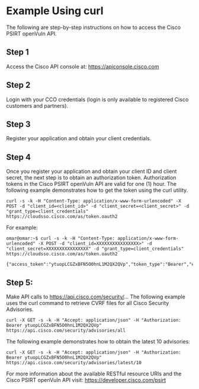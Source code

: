 # Example Using curl
The following are step-by-step instructions on how to access the Cisco PSIRT openVuln API.

## Step 1
Access the Cisco API console at: https://apiconsole.cisco.com

## Step 2
Login with your CCO credentials (login is only available to registered Cisco customers and partners).

## Step 3
Register your application and obtain your client credentials.

## Step 4

Once you register your application and obtain your client ID and client secret, the next step is to obtain an authorization token. Authorization tokens in the Cisco PSIRT openVuln API are valid for one (1) hour. The following example demonstrates how to get the token using the curl utility.

```
curl -s -k -H "Content-Type: application/x-www-form-urlencoded" -X POST -d "client_id=<client_id>" -d "client_secret=<client_secret>" -d "grant_type=client_credentials" https://cloudsso.cisco.com/as/token.oauth2
```

For example:
```
omar@omar:~$ curl -s -k -H "Content-Type: application/x-www-form-urlencoded" -X POST -d "client_id=XXXXXXXXXXXXXXXX>" -d "client_secret=XXXXXXXXXXXXXXXX" -d "grant_type=client_credentials" https://cloudsso.cisco.com/as/token.oauth2

{"access_token":"ytuopLCGZxBFN5O0hnL1M2QX2QVp","token_type":"Bearer","expires_in":3599}
```

## Step 5:
Make API calls to https://api.cisco.com/security/... The following example uses the curl command to retrieve CVRF files for all Cisco Security Advisories.
```
curl -X GET -s -k -H "Accept: application/json" -H "Authorization: Bearer ytuopLCGZxBFN5O0hnL1M2QX2QVp" https://api.cisco.com/security/advisories/all
```
The following example demonstrates how to obtain the latest 10 advisories:
```
curl -X GET -s -k -H "Accept: application/json" -H "Authorization: Bearer ytuopLCGZxBFN5O0hnL1M2QX2QVp" https://api.cisco.com/security/advisories/latest/10
```
For more information about the available RESTful resource URIs and the Cisco PSIRT openVuln API visit: https://developer.cisco.com/psirt
